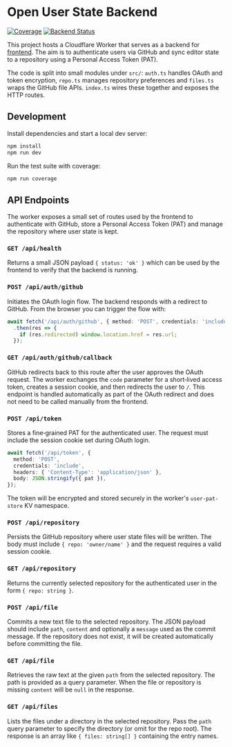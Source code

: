<!--
  This README describes the Cloudflare Worker backend for Open User State.
  It explains local development steps and documents the REST API used by the frontend.
-->
# Open User State Backend

[![Coverage](https://codecov.io/gh/viktor-shcherb/open-user-state/branch/master/graph/badge.svg)](https://codecov.io/gh/viktor-shcherb/open-user-state)
[![Backend Status](https://img.shields.io/website?url=https%3A%2F%2Fopen-user-state-personal-website.viktoroo-sch.workers.dev%2Fapi%2Fhealth)](https://open-user-state-personal-website.viktoroo-sch.workers.dev/api/health)

This project hosts a Cloudflare Worker that serves as a backend for
[frontend](https://github.com/viktor-shcherb/viktor-shcherb.github.io). The aim
is to authenticate users via GitHub and sync editor state to a repository using
a Personal Access Token (PAT).

The code is split into small modules under `src/`:
`auth.ts` handles OAuth and token encryption, `repo.ts` manages repository
preferences and `files.ts` wraps the GitHub file APIs. `index.ts` wires these
together and exposes the HTTP routes.
<!--
  Development instructions demonstrate how to run the worker locally
  and execute tests so contributors can verify changes quickly.
-->

## Development

Install dependencies and start a local dev server:

```bash
npm install
npm run dev
```

Run the test suite with coverage:

```bash
npm run coverage
```

<!--
  The API Endpoints section catalogs each HTTP route exposed by the worker
  so the frontend knows how to authenticate and store user state.
-->

## API Endpoints

The worker exposes a small set of routes used by the frontend to authenticate
with GitHub, store a Personal Access Token (PAT) and manage the repository
where user state is kept.
### `GET /api/health`

Returns a small JSON payload `{ status: 'ok' }` which can be used by the frontend to verify that the backend is running.


### `POST /api/auth/github`

Initiates the OAuth login flow. The backend responds with a redirect to
GitHub. From the browser you can trigger the flow with:

```ts
await fetch('/api/auth/github', { method: 'POST', credentials: 'include' })
  .then(res => {
    if (res.redirected) window.location.href = res.url;
  });
```

### `GET /api/auth/github/callback`

GitHub redirects back to this route after the user approves the OAuth request.
The worker exchanges the `code` parameter for a short‑lived access token,
creates a session cookie, and then redirects the user to `/`.
This endpoint is handled automatically as part of the OAuth redirect and does
not need to be called manually from the frontend.

### `POST /api/token`

Stores a fine‑grained PAT for the authenticated user. The request must include
the session cookie set during OAuth login.

```ts
await fetch('/api/token', {
  method: 'POST',
  credentials: 'include',
  headers: { 'Content-Type': 'application/json' },
  body: JSON.stringify({ pat }),
});
```

The token will be encrypted and stored securely in the worker's `user-pat-store`
KV namespace.

### `POST /api/repository`

Persists the GitHub repository where user state files will be written. The body
must include `{ repo: 'owner/name' }` and the request requires a valid session
cookie.

### `GET /api/repository`

Returns the currently selected repository for the authenticated user in the form
`{ repo: string }`.

### `POST /api/file`

Commits a new text file to the selected repository. The JSON payload should
include `path`, `content` and optionally a `message` used as the commit
message. If the repository does not exist, it will be created automatically
before committing the file.

### `GET /api/file`

Retrieves the raw text at the given `path` from the selected repository. The
path is provided as a query parameter. When the file or repository is missing
`content` will be `null` in the response.

### `GET /api/files`

Lists the files under a directory in the selected repository. Pass the
`path` query parameter to specify the directory (or omit for the repo root).
The response is an array like `{ files: string[] }` containing the entry names.
